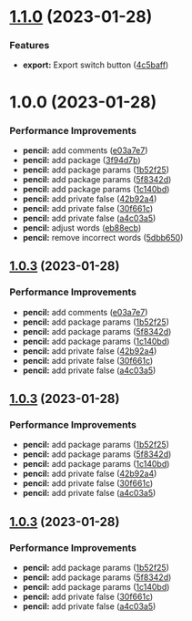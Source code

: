 # [1.1.0](https://github.com/renatonerijr/switch-button-deploy/compare/v1.0.0...v1.1.0) (2023-01-28)


### Features

* **export:** Export switch button ([4c5baff](https://github.com/renatonerijr/switch-button-deploy/commit/4c5baff51591addf89c15a9686dff5d07bb3e77c))

# 1.0.0 (2023-01-28)


### Performance Improvements

* **pencil:** add comments ([e03a7e7](https://github.com/renatonerijr/switch-button-deploy/commit/e03a7e7ca067306f045b9974c50bad7125dffe56))
* **pencil:** add package ([3f94d7b](https://github.com/renatonerijr/switch-button-deploy/commit/3f94d7bc8cd2308c53267714cb5ee8e15a7fb735))
* **pencil:** add package params ([1b52f25](https://github.com/renatonerijr/switch-button-deploy/commit/1b52f252e25f2c9a18503ae22967fed889844139))
* **pencil:** add package params ([5f8342d](https://github.com/renatonerijr/switch-button-deploy/commit/5f8342da43745e7fbd4fa36c0d2634e09a3e5cbd))
* **pencil:** add package params ([1c140bd](https://github.com/renatonerijr/switch-button-deploy/commit/1c140bd390f89b9282b4f2d321bd38714a80fe6d))
* **pencil:** add private false ([42b92a4](https://github.com/renatonerijr/switch-button-deploy/commit/42b92a4123e0be3b3fd93949f553d55eb30fd803))
* **pencil:** add private false ([30f661c](https://github.com/renatonerijr/switch-button-deploy/commit/30f661c0f070abaa94a5f54a7a1bcfb67e32d937))
* **pencil:** add private false ([a4c03a5](https://github.com/renatonerijr/switch-button-deploy/commit/a4c03a5713b048c5dae576d01f6c35c175df8c49))
* **pencil:** adjust words ([eb88ecb](https://github.com/renatonerijr/switch-button-deploy/commit/eb88ecbd15446f2b2638baff7957128af7f8f7b7))
* **pencil:** remove incorrect words ([5dbb650](https://github.com/renatonerijr/switch-button-deploy/commit/5dbb650f47b87ee5ae0d593bf63c536bf77119fa))

## [1.0.3](https://github.com/iwsouza/switch-button/compare/v1.0.2...v1.0.3) (2023-01-28)


### Performance Improvements

* **pencil:** add comments ([e03a7e7](https://github.com/iwsouza/switch-button/commit/e03a7e7ca067306f045b9974c50bad7125dffe56))
* **pencil:** add package params ([1b52f25](https://github.com/iwsouza/switch-button/commit/1b52f252e25f2c9a18503ae22967fed889844139))
* **pencil:** add package params ([5f8342d](https://github.com/iwsouza/switch-button/commit/5f8342da43745e7fbd4fa36c0d2634e09a3e5cbd))
* **pencil:** add package params ([1c140bd](https://github.com/iwsouza/switch-button/commit/1c140bd390f89b9282b4f2d321bd38714a80fe6d))
* **pencil:** add private false ([42b92a4](https://github.com/iwsouza/switch-button/commit/42b92a4123e0be3b3fd93949f553d55eb30fd803))
* **pencil:** add private false ([30f661c](https://github.com/iwsouza/switch-button/commit/30f661c0f070abaa94a5f54a7a1bcfb67e32d937))
* **pencil:** add private false ([a4c03a5](https://github.com/iwsouza/switch-button/commit/a4c03a5713b048c5dae576d01f6c35c175df8c49))

## [1.0.3](https://github.com/iwsouza/switch-button/compare/v1.0.2...v1.0.3) (2023-01-28)


### Performance Improvements

* **pencil:** add package params ([1b52f25](https://github.com/iwsouza/switch-button/commit/1b52f252e25f2c9a18503ae22967fed889844139))
* **pencil:** add package params ([5f8342d](https://github.com/iwsouza/switch-button/commit/5f8342da43745e7fbd4fa36c0d2634e09a3e5cbd))
* **pencil:** add package params ([1c140bd](https://github.com/iwsouza/switch-button/commit/1c140bd390f89b9282b4f2d321bd38714a80fe6d))
* **pencil:** add private false ([42b92a4](https://github.com/iwsouza/switch-button/commit/42b92a4123e0be3b3fd93949f553d55eb30fd803))
* **pencil:** add private false ([30f661c](https://github.com/iwsouza/switch-button/commit/30f661c0f070abaa94a5f54a7a1bcfb67e32d937))
* **pencil:** add private false ([a4c03a5](https://github.com/iwsouza/switch-button/commit/a4c03a5713b048c5dae576d01f6c35c175df8c49))

## [1.0.3](https://github.com/iwsouza/switch-button/compare/v1.0.2...v1.0.3) (2023-01-28)


### Performance Improvements

* **pencil:** add package params ([1b52f25](https://github.com/iwsouza/switch-button/commit/1b52f252e25f2c9a18503ae22967fed889844139))
* **pencil:** add package params ([5f8342d](https://github.com/iwsouza/switch-button/commit/5f8342da43745e7fbd4fa36c0d2634e09a3e5cbd))
* **pencil:** add package params ([1c140bd](https://github.com/iwsouza/switch-button/commit/1c140bd390f89b9282b4f2d321bd38714a80fe6d))
* **pencil:** add private false ([30f661c](https://github.com/iwsouza/switch-button/commit/30f661c0f070abaa94a5f54a7a1bcfb67e32d937))
* **pencil:** add private false ([a4c03a5](https://github.com/iwsouza/switch-button/commit/a4c03a5713b048c5dae576d01f6c35c175df8c49))
